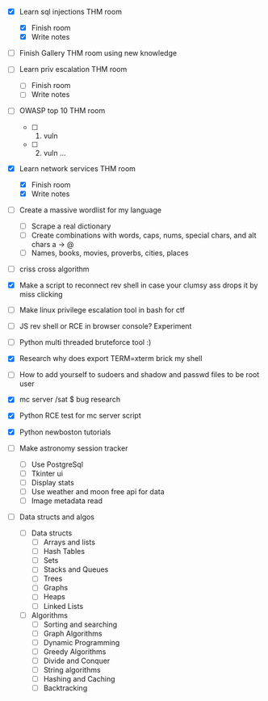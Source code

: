 - [x] Learn sql injections THM room
	- [x] Finish room
	- [x] Write notes
	
- [ ] Finish Gallery THM room using new knowledge

- [ ] Learn priv escalation THM room
	- [ ] Finish room
	- [ ] Write notes
- [ ] OWASP top 10 THM room
	- [ ] 1. vuln
	- [ ] 2. vuln ...
- [x] Learn network services THM room
	- [x] Finish room
	- [x] Write notes
- [ ] Create a massive wordlist for my language
	- [ ] Scrape a real dictionary
	- [ ] Create combinations with words, caps, nums, special chars, and alt chars a -> @
	- [ ] Names, books, movies, proverbs, cities, places
- [ ] criss cross algorithm
- [x] Make a script to reconnect rev shell in case your clumsy ass drops it by miss clicking
- [ ] Make linux privilege escalation tool in bash for ctf
- [ ] JS rev shell or RCE in browser console? Experiment
- [ ] Python multi threaded bruteforce tool :)
- [x] Research why does export TERM=xterm brick my shell
- [ ] How to add yourself to sudoers and shadow and passwd files to be root user
- [x] mc server /sat $ bug research
- [x] Python RCE test for mc server script
- [x] Python newboston tutorials
- [ ] Make astronomy session tracker
	- [ ] Use PostgreSql
	- [ ] Tkinter ui
	- [ ] Display stats
	- [ ] Use weather and moon free api for data
	- [ ] Image metadata read
- [ ] Data structs and algos
	- [ ] Data structs
		- [ ] Arrays and lists
		- [ ] Hash Tables
		- [ ] Sets
		- [ ] Stacks and Queues
		- [ ] Trees
		- [ ] Graphs
		- [ ] Heaps
		- [ ] Linked Lists
	- [ ] Algorithms
		- [ ] Sorting and searching
		- [ ] Graph Algorithms
		- [ ] Dynamic Programming
		- [ ] Greedy Algorithms
		- [ ] Divide and Conquer
		- [ ] String algorithms
		- [ ] Hashing and Caching
		- [ ] Backtracking